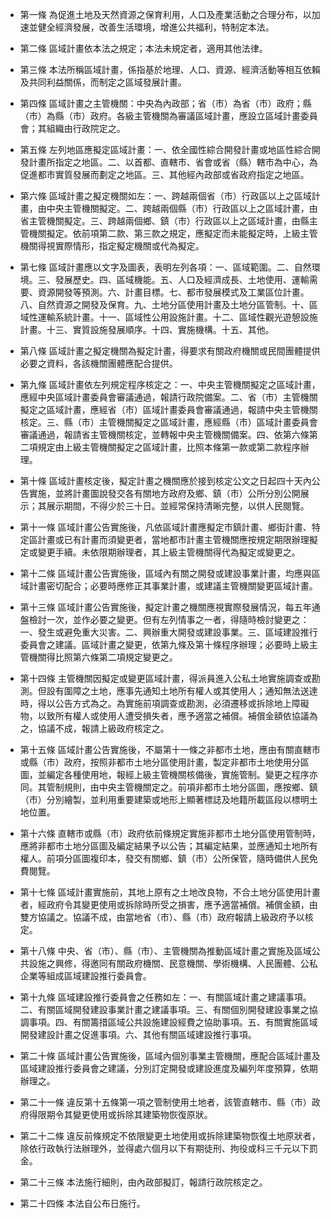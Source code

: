 * 第一條 為促進土地及天然資源之保育利用，人口及產業活動之合理分布，以加速並健全經濟發展，改善生活環境，增進公共福利，特制定本法。

* 第二條 區域計畫依本法之規定；本法未規定者，適用其他法律。

* 第三條 本法所稱區域計畫，係指基於地理、人口、資源、經濟活動等相互依賴及共同利益關係，而制定之區域發展計畫。

* 第四條 區域計畫之主管機關：中央為內政部；省（市）為省（市）政府；縣（市）為縣（市）政府。各級主管機關為審議區域計畫，應設立區域計畫委員會；其組織由行政院定之。

* 第五條 左列地區應擬定區域計畫：一、依全國性綜合開發計畫或地區性綜合開發計畫所指定之地區。二、以首都、直轄市、省會或省（縣）轄市為中心，為促進都市實質發展而劃定之地區。三、其他經內政部或省政府指定之地區。

* 第六條 區域計畫之擬定機關如左：一、跨越兩個省（市）行政區以上之區域計畫，由中央主管機關擬定。二、跨越兩個縣（市）行政區以上之區域計畫，由省主管機關擬定。三、跨越兩個鄉、鎮（市）行政區以上之區域計畫，由縣主管機關擬定。依前項第二款、第三款之規定，應擬定而未能擬定時，上級主管機關得視實際情形，指定擬定機關或代為擬定。

* 第七條 區域計畫應以文字及圖表，表明左列各項：一、區域範圍。二、自然環境。三、發展歷史。四、區域機能。五、人口及經濟成長、土地使用、運輸需要、資源開發等預測。六、計畫目標。七、都市發展模式及工業區位計畫。八、自然資源之開發及保育。九、土地分區使用計畫及土地分區管制。十、區域性運輸系統計畫。十一、區域性公用設施計畫。十二、區域性觀光遊憩設施計畫。十三、實質設施發展順序。十四、實施機構。十五、其他。

* 第八條 區域計畫之擬定機關為擬定計畫，得要求有關政府機關或民間團體提供必要之資料，各該機關團體應配合提供。

* 第九條 區域計畫依左列規定程序核定之：一、中央主管機關擬定之區域計畫，應經中央區域計畫委員會審議通過，報請行政院備案。二、省（市）主管機關擬定之區域計畫，應經省（市）區域計畫委員會審議通過，報請中央主管機關核定。三、縣（市）主管機關擬定之區域計畫，應經縣（市）區域計畫委員會審議通過，報請省主管機關核定，並轉報中央主管機關備案。四、依第六條第二項規定由上級主管機關擬定之區域計畫，比照本條第一款或第二款程序辦理。

* 第十條 區域計畫核定後，擬定計畫之機關應於接到核定公文之日起四十天內公告實施，並將計畫圖說發交各有關地方政府及鄉、鎮（市）公所分別公開展示；其展示期間，不得少於三十日。並經常保持清晰完整，以供人民閱覽。

* 第十一條 區域計畫公告實施後，凡依區域計畫應擬定市鎮計畫、鄉街計畫、特定區計畫或已有計畫而須變更者，當地都市計畫主管機關應按規定期限辦理擬定或變更手續。未依限期辦理者，其上級主管機關得代為擬定或變更之。

* 第十二條 區域計畫公告實施後，區域內有關之開發或建設事業計畫，均應與區域計畫密切配合；必要時應修正其事業計畫，或建議主管機關變更區域計畫。

* 第十三條 區域計畫公告實施後，擬定計畫之機關應視實際發展情況，每五年通盤檢討一次，並作必要之變更。但有左列情事之一者，得隨時檢討變更之：一、發生或避免重大災害。二、興辦重大開發或建設事業。三、區域建設推行委員會之建議。區域計畫之變更，依第九條及第十條程序辦理；必要時上級主管機關得比照第六條第二項規定變更之。

* 第十四條 主管機關因擬定或變更區域計畫，得派員進入公私土地實施調查或勘測。但設有圍障之土地，應事先通知土地所有權人或其使用人；通知無法送達時，得以公告方式為之。為實施前項調查或勘測，必須遷移或拆除地上障礙物，以致所有權人或使用人遭受損失者，應予適當之補償。補償金額依協議為之，協議不成，報請上級政府核定之。

* 第十五條 區域計畫公告實施後，不屬第十一條之非都市土地，應由有關直轄市或縣（市）政府，按照非都市土地分區使用計畫，製定非都市土地使用分區圖，並編定各種使用地，報經上級主管機關核備後，實施管制。變更之程序亦同。其管制規則，由中央主管機關定之。前項非都市土地分區圖，應按鄉、鎮（市）分別繪製，並利用重要建築或地形上顯著標誌及地籍所載區段以標明土地位置。

* 第十六條 直轄市或縣（市）政府依前條規定實施非都市土地分區使用管制時，應將非都市土地分區圖及編定結果予以公告；其編定結果，並應通知土地所有權人。前項分區圖複印本，發交有關鄉、鎮（市）公所保管，隨時備供人民免費閱覽。

* 第十七條 區域計畫實施前，其地上原有之土地改良物，不合土地分區使用計畫者，經政府令其變更使用或拆除時所受之損害，應予適當補償。補償金額，由雙方協議之。協議不成，由當地省（市）、縣（市）政府報請上級政府予以核定。

* 第十八條 中央、省（市）、縣（市）、主管機關為推動區域計畫之實施及區域公共設施之興修，得邀同有關政府機關、民意機關、學術機構、人民團體、公私企業等組成區域建設推行委員會。

* 第十九條 區域建設推行委員會之任務如左：一、有關區域計畫之建議事項。二、有關區域開發建設事業計畫之建議事項。三、有關個別開發建設事業之協調事項。四、有關籌措區域公共設施建設經費之協助事項。五、有關實施區域開發建設計畫之促進事項。六、其他有關區域建設推行事項。

* 第二十條 區域計畫公告實施後，區域內個別事業主管機關，應配合區域計畫及區域建設推行委員會之建議，分別訂定開發或建設進度及編列年度預算，依期辦理之。

* 第二十一條 違反第十五條第一項之管制使用土地者，該管直轄市、縣（市）政府得限期令其變更使用或拆除其建築物恢復原狀。

* 第二十二條 違反前條規定不依限變更土地使用或拆除建築物恢復土地原狀者，除依行政執行法辦理外，並得處六個月以下有期徒刑、拘役或科三千元以下罰金。

* 第二十三條 本法施行細則，由內政部擬訂，報請行政院核定之。

* 第二十四條 本法自公布日施行。

